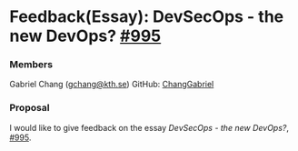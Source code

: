 # Feedback(Essay): DevSecOps - the new DevOps? [#995](https://github.com/KTH/devops-course/pull/#995)

### Members
Gabriel Chang (gchang@kth.se)
GitHub: [ChangGabriel](https://github.com/ChangGabriel)

### Proposal

I would like to give feedback on the essay *DevSecOps - the new DevOps?*, [#995](https://github.com/KTH/devops-course/pull/#995).
